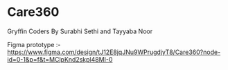 # Care360
Gryffin Coders By Surabhi Sethi and Tayyaba Noor

Figma prototype :- https://www.figma.com/design/tJ12E8jqJNu9WPrugdjyT8/Care360?node-id=0-1&p=f&t=MClpKnd2skpl48MI-0
